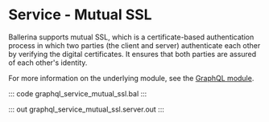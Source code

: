 # Service - Mutual SSL

Ballerina supports mutual SSL, which is a certificate-based authentication
process in which two parties (the client and server) authenticate each other by
verifying the digital certificates. It ensures that both parties are assured
of each other's identity.

For more information on the underlying module, 
see the [GraphQL module](https://lib.ballerina.io/ballerina/graphql/latest/).

::: code graphql_service_mutual_ssl.bal :::

::: out graphql_service_mutual_ssl.server.out :::